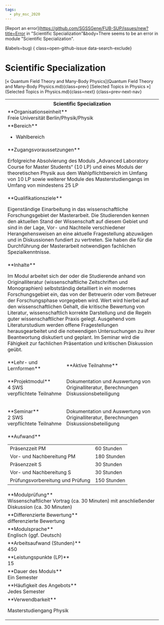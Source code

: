 ```yaml
---
tags:
  - phy_msc_2020
---
```

[Report an error](https://github.com/SGSSGene/FUB-SUP/issues/new?title=Error in "Scientific Specialization"&body=There seems to be an error in module "Scientific Specialization".

<Describe here a slightly more detailed description of what is wrong>&labels=bug)
{ class=open-github-issue data-search-exclude}

# Scientific Specialization

[« Quantum Field Theory and Many-Body Physics](Quantum Field Theory and Many-Body Physics.md){class=prev}
[Selected Topics in Physics »](Selected Topics in Physics.md){class=next}
{class=prev-next-nav}

<table markdown id="moduledesc">
<tr markdown class="moduledesc_head"><th colspan="2">Scientific Specialization </th></tr>
<tr markdown><td colspan="2">**Organisationseinheit**   <br>Freie Universität Berlin/Physik/Physik</td></tr>

<tr markdown><td colspan="2">**Bereich**<br>


- Wahlbereich

</td></tr>

<tr markdown><td colspan="2">**Zugangsvoraussetzungen** <br>

Erfolgreiche Absolvierung des Moduls „Advanced Laboratory Course for Master
Students“ (10 LP) und eines Moduls der theoretischen Physik aus dem Wahlpflichtbereich im Umfang von 10 LP
sowie weiterer Module des Masterstudiengangs im Umfang von mindestens 25 LP


</td></tr>
<tr markdown><td colspan="2">**Qualifikationsziele**    <br>

Eigenständige Einarbeitung in das wissenschaftliche Forschungsgebiet der
Masterarbeit. Die Studierenden kennen den aktuellen Stand der Wissenschaft
auf diesem Gebiet und sind in der Lage, Vor- und Nachteile verschiedener
Herangehensweisen an eine aktuelle Fragestellung abzuwägen und in
Diskussionen fundiert zu vertreten. Sie haben die für die Durchführung der
Masterarbeit notwendigen fachlichen Spezialkenntnisse.


</td></tr>
<tr markdown><td colspan="2">**Inhalte**                <br>

Im Modul arbeitet sich der oder die Studierende anhand von Originalliteratur
(wissenschaftliche Zeitschriften und Monographien) selbstständig detailliert
in ein modernes Forschungsgebiet ein, das von der Betreuerin oder vom
Betreuer der Forschungsphase vorgegeben wird. Wert wird hierbei auf den
wissenschaftlichen Gehalt, die kritische Bewertung von Literatur,
wissenschaftlich korrekte Darstellung und die Regeln guter
wissenschaftlicher Praxis gelegt. Ausgehend vom Literaturstudium werden
offene Fragestellungen herausgearbeitet und die notwendigen Untersuchungen
zu ihrer Beantwortung diskutiert und geplant. Im Seminar wird die Fähigkeit
zur fachlichen Präsentation und kritischen Diskussion geübt.


</td></tr>

<tr markdown><td>**Lehr- und Lernformen**</td><td>**Aktive Teilnahme**</td></tr>
<tr markdown><td> **Projektmodul** <br>4 SWS <br> verpflichtete Teilnahme</td><td>

Dokumentation und Auswertung von Originalliteratur, Berechnungen
Diskussionsbeteiligung
</td></tr>
<tr markdown><td> **Seminar** <br>2 SWS <br> verpflichtete Teilnahme</td><td>

Dokumentation und Auswertung von Originalliteratur, Berechnungen
Diskussionsbeteiligung
</td></tr>
<tr markdown><td colspan="2">**Aufwand**                <br>
<table class="aufwand_table">
<tr><td>Präsenzzeit PM</td><td>60 Stunden</td></tr>
<tr><td>Vor- und Nachbereitung PM</td><td>180 Stunden</td></tr>
<tr><td>Präsenzzeit S</td><td>30 Stunden</td></tr>
<tr><td>Vor- und Nachbereitung S</td><td>30 Stunden</td></tr>
<tr><td>Prüfungsvorbereitung und Prüfung</td><td>150 Stunden</td></tr>
</table>

</td></tr>
<tr markdown><td colspan="2">**Modulprüfung**             <br>Wissenschaftlicher Vortrag (ca. 30 Minuten) mit anschließender Diskussion
(ca. 30 Minuten)


</td></tr>
<tr markdown><td colspan="2">**Differenzierte Bewertung** <br>differenzierte Bewertung

</td></tr>
<tr markdown><td colspan="2">**Modulsprache**             <br>Englisch (ggf. Deutsch)</td></tr>
<tr markdown><td colspan="2">**Arbeitsaufwand (Stunden)** <br>450</td></tr>
<tr markdown><td colspan="2">**Leistungspunkte (LP)**     <br>15</td></tr>
<tr markdown><td colspan="2">**Dauer des Moduls**         <br>Ein Semester</td></tr>
<tr markdown><td colspan="2">**Häufigkeit des Angebots**  <br>Jedes Semester</td></tr>
<tr markdown><td colspan="2">**Verwendbarkeit**           <br>

Masterstudiengang Physik


</td></tr>

</table>
